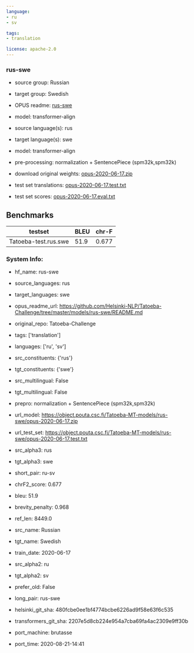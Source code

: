 ```yaml
---
language: 
- ru
- sv

tags:
- translation

license: apache-2.0
---
```


### rus-swe

* source group: Russian 
* target group: Swedish 
*  OPUS readme: [rus-swe](https://github.com/Helsinki-NLP/Tatoeba-Challenge/tree/master/models/rus-swe/README.md)

*  model: transformer-align
* source language(s): rus
* target language(s): swe
* model: transformer-align
* pre-processing: normalization + SentencePiece (spm32k,spm32k)
* download original weights: [opus-2020-06-17.zip](https://object.pouta.csc.fi/Tatoeba-MT-models/rus-swe/opus-2020-06-17.zip)
* test set translations: [opus-2020-06-17.test.txt](https://object.pouta.csc.fi/Tatoeba-MT-models/rus-swe/opus-2020-06-17.test.txt)
* test set scores: [opus-2020-06-17.eval.txt](https://object.pouta.csc.fi/Tatoeba-MT-models/rus-swe/opus-2020-06-17.eval.txt)

## Benchmarks

| testset               | BLEU  | chr-F |
|-----------------------|-------|-------|
| Tatoeba-test.rus.swe 	| 51.9 	| 0.677 |


### System Info: 
- hf_name: rus-swe

- source_languages: rus

- target_languages: swe

- opus_readme_url: https://github.com/Helsinki-NLP/Tatoeba-Challenge/tree/master/models/rus-swe/README.md

- original_repo: Tatoeba-Challenge

- tags: ['translation']

- languages: ['ru', 'sv']

- src_constituents: {'rus'}

- tgt_constituents: {'swe'}

- src_multilingual: False

- tgt_multilingual: False

- prepro:  normalization + SentencePiece (spm32k,spm32k)

- url_model: https://object.pouta.csc.fi/Tatoeba-MT-models/rus-swe/opus-2020-06-17.zip

- url_test_set: https://object.pouta.csc.fi/Tatoeba-MT-models/rus-swe/opus-2020-06-17.test.txt

- src_alpha3: rus

- tgt_alpha3: swe

- short_pair: ru-sv

- chrF2_score: 0.677

- bleu: 51.9

- brevity_penalty: 0.968

- ref_len: 8449.0

- src_name: Russian

- tgt_name: Swedish

- train_date: 2020-06-17

- src_alpha2: ru

- tgt_alpha2: sv

- prefer_old: False

- long_pair: rus-swe

- helsinki_git_sha: 480fcbe0ee1bf4774bcbe6226ad9f58e63f6c535

- transformers_git_sha: 2207e5d8cb224e954a7cba69fa4ac2309e9ff30b

- port_machine: brutasse

- port_time: 2020-08-21-14:41